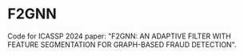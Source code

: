 # F2GNN
Code for ICASSP 2024 paper: "F2GNN: AN ADAPTIVE FILTER WITH FEATURE SEGMENTATION FOR GRAPH-BASED FRAUD DETECTION".
